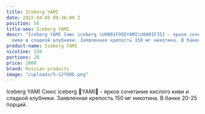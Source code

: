 ```yaml
---
title: Iceberg YAMI
date: 2022-04-05 09:36:00 Z
position: 56
title-seo: Iceberg YAMI
descr: "Iceberg YAMI Снюс iceberg \U0001F95DYAMI\U0001F353 - яркое сочетание кислого
  киви и сладкой клубники. Заявленная крепость 150 мг никотина. В банке 20-25 порций."
product-name: Iceberg YAMI
nicotine: 150
portions: 20
price: 2800
brand: Russian products
image: "/uploads/5-12f60b.png"
---
```


Iceberg YAMI Снюс iceberg 🥝YAMI🍓 - яркое сочетание кислого киви и сладкой клубники. Заявленная крепость 150 мг никотина. В банке 20-25 порций.